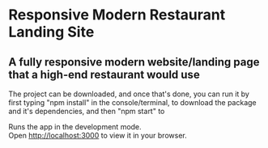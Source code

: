 # Responsive Modern Restaurant Landing Site

## A fully responsive modern website/landing page that a high-end restaurant would use 


The project can be downloaded, and once that's done, you can run it by first typing "npm install" in the console/terminal, to download the package and it's dependencies, and then "npm start" to 

Runs the app in the development mode.\
Open [http://localhost:3000](http://localhost:3000) to view it in your browser.

